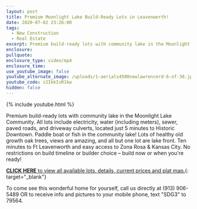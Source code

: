 ```yaml
---
layout: post
title: Premium Moonlight Lake Build-Ready Lots in Leavenworth!
date: 2020-07-02 23:26:00
tags:
  - New Construction
  - Real Estate
excerpt: Premium build-ready lots with community lake in the Moonlight Lake Community.
enclosure:
pullquote:
enclosure_type: video/mp4
enclosure_time:
use_youtube_image: false
youtube_alternate_image: /uploads/1-aerials4500newlawrencerd-6-of-38.jpg
youtube_code: z2IkkIsR1kw
hidden: false
---
```


{% include youtube.html %}

Premium build-ready lots with community lake in the Moonlight Lake Community. All lots include electricity, water (including meters), sewer, paved roads, and driveway culverts, located just 5 minutes to Historic Downtown. Paddle boat or fish in the community lake\! Lots of healthy old growth oak trees, views are amazing, and all but one lot are lake front. Ten minutes to Ft Leavenworth and easy access to Zona Rosa & Kansas City. No restrictions on build timeline or builder choice – build now or when you're ready\!

[**CLICK HERE** to view all available lots, details, current prices and plat map.](http://moonlightlake-leavenworth.com){: target="_blank"}

To come see this wonderful home for yourself, call us directly at (913) 906-5489 OR to receive info and pictures to your mobile phone, text "SDG3" to 79564.